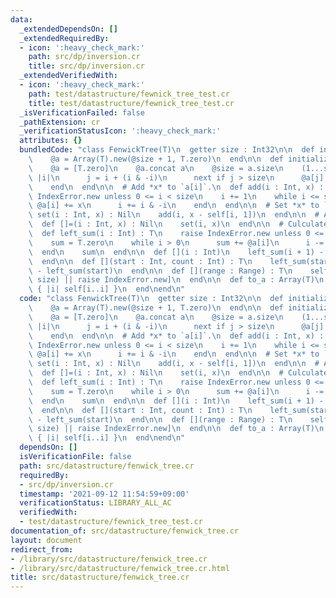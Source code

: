 ```yaml
---
data:
  _extendedDependsOn: []
  _extendedRequiredBy:
  - icon: ':heavy_check_mark:'
    path: src/dp/inversion.cr
    title: src/dp/inversion.cr
  _extendedVerifiedWith:
  - icon: ':heavy_check_mark:'
    path: test/datastructure/fewnick_tree_test.cr
    title: test/datastructure/fewnick_tree_test.cr
  _isVerificationFailed: false
  _pathExtension: cr
  _verificationStatusIcon: ':heavy_check_mark:'
  attributes: {}
  bundledCode: "class FenwickTree(T)\n  getter size : Int32\n\n  def initialize(@size)\n\
    \    @a = Array(T).new(@size + 1, T.zero)\n  end\n\n  def initialize(a : Array(T))\n\
    \    @a = [T.zero]\n    @a.concat a\n    @size = a.size\n    (1...size).each do\
    \ |i|\n      j = i + (i & -i)\n      next if j > size\n      @a[j] += @a[i]\n\
    \    end\n  end\n\n  # Add *x* to `a[i]`.\n  def add(i : Int, x) : Nil\n    raise\
    \ IndexError.new unless 0 <= i < size\n    i += 1\n    while i <= size\n     \
    \ @a[i] += x\n      i += i & -i\n    end\n  end\n\n  # Set *x* to `a[i]`.\n  def\
    \ set(i : Int, x) : Nil\n    add(i, x - self[i, 1])\n  end\n\n  # Alias for `set`\n\
    \  def []=(i : Int, x) : Nil\n    set(i, x)\n  end\n\n  # Culculates sum of `a[0...i]`.\n\
    \  def left_sum(i : Int) : T\n    raise IndexError.new unless 0 <= i <= size\n\
    \    sum = T.zero\n    while i > 0\n      sum += @a[i]\n      i -= i & -i\n  \
    \  end\n    sum\n  end\n\n  def [](i : Int)\n    left_sum(i + 1) - left_sum(i)\n\
    \  end\n\n  def [](start : Int, count : Int) : T\n    left_sum(start + count)\
    \ - left_sum(start)\n  end\n\n  def [](range : Range) : T\n    self[*Indexable.range_to_index_and_count(range,\
    \ size) || raise IndexError.new]\n  end\n\n  def to_a : Array(T)\n    (0...size).map\
    \ { |i| self[i..i] }\n  end\nend\n"
  code: "class FenwickTree(T)\n  getter size : Int32\n\n  def initialize(@size)\n\
    \    @a = Array(T).new(@size + 1, T.zero)\n  end\n\n  def initialize(a : Array(T))\n\
    \    @a = [T.zero]\n    @a.concat a\n    @size = a.size\n    (1...size).each do\
    \ |i|\n      j = i + (i & -i)\n      next if j > size\n      @a[j] += @a[i]\n\
    \    end\n  end\n\n  # Add *x* to `a[i]`.\n  def add(i : Int, x) : Nil\n    raise\
    \ IndexError.new unless 0 <= i < size\n    i += 1\n    while i <= size\n     \
    \ @a[i] += x\n      i += i & -i\n    end\n  end\n\n  # Set *x* to `a[i]`.\n  def\
    \ set(i : Int, x) : Nil\n    add(i, x - self[i, 1])\n  end\n\n  # Alias for `set`\n\
    \  def []=(i : Int, x) : Nil\n    set(i, x)\n  end\n\n  # Culculates sum of `a[0...i]`.\n\
    \  def left_sum(i : Int) : T\n    raise IndexError.new unless 0 <= i <= size\n\
    \    sum = T.zero\n    while i > 0\n      sum += @a[i]\n      i -= i & -i\n  \
    \  end\n    sum\n  end\n\n  def [](i : Int)\n    left_sum(i + 1) - left_sum(i)\n\
    \  end\n\n  def [](start : Int, count : Int) : T\n    left_sum(start + count)\
    \ - left_sum(start)\n  end\n\n  def [](range : Range) : T\n    self[*Indexable.range_to_index_and_count(range,\
    \ size) || raise IndexError.new]\n  end\n\n  def to_a : Array(T)\n    (0...size).map\
    \ { |i| self[i..i] }\n  end\nend\n"
  dependsOn: []
  isVerificationFile: false
  path: src/datastructure/fenwick_tree.cr
  requiredBy:
  - src/dp/inversion.cr
  timestamp: '2021-09-12 11:54:59+09:00'
  verificationStatus: LIBRARY_ALL_AC
  verifiedWith:
  - test/datastructure/fewnick_tree_test.cr
documentation_of: src/datastructure/fenwick_tree.cr
layout: document
redirect_from:
- /library/src/datastructure/fenwick_tree.cr
- /library/src/datastructure/fenwick_tree.cr.html
title: src/datastructure/fenwick_tree.cr
---
```

